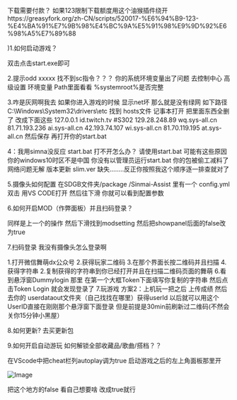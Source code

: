 下载需要付款？
如果123限制下载额度用这个油猴插件绕开https://greasyfork.org/zh-CN/scripts/520017-%E6%94%B9-123-%E4%BA%91%E7%9B%98%E4%BC%9A%E5%91%98%E9%9D%92%E6%98%A5%E7%89%88 

)1.如何启动游戏？

双击点击start.exe即可

2.提示odd xxxxx 找不到sc指令？？？ 
你的系统环境变量出了问题 去控制中心 高级设置 环境变量 Path里面看看 %systemroot%是否完整

3.咋是灰网啊我去
如果你进入游戏的时候 显示net坏 那么就是没有绿网
如下路径C:\Windows\System32\drivers\etc
找到 hosts文件 记事本打开 把里面东西全删了 改成下面这些
127.0.0.1 id.twitch.tv #S302
129.28.248.89 wq.sys-all.cn
81.71.193.236 ai.sys-all.cn
42.193.74.107 wi.sys-all.cn
81.70.119.195 at.sys-all.cn
然后保存 再打开你的start.bat

4：我用simna没反应 start.bat 打不开怎么办？
请使用start.bat
可能有这些原因 你的windows10时区不是中国 你没有以管理员运行start.bat 你的包被偷工减料了
网络问题无解 版本更新 slim.ver 缺失........反正你按照我这个顺序逐一排查就对了


5.摄像头如何配置
在SDGB文件夹/package /Sinmai-Assist  里有一个
config.yml
双击  用VS CODE打开  然后往下滑 你就可以看到配置参数

6.如何开启MOD（作弊面板）并且扫码登录？

同样是上一个的操作 然后下滑找到modsetting 然后把showpanel后面的false改为true

7.扫码登录 我没有摄像头怎么登录啊

1.打开微信舞萌dx公众号 2.获得玩家二维码 3.在那个界面长按二维码并且扫描 4.获得字符串
2.复制获得的字符串到你已经打开并且在扫描二维码页面的舞萌 6.看到悬浮窗Dummylogin 那里 在第一个大框Token下面填写你复制的字符串 然后点击Token Login 就会发现登录了 7.玩游戏
方案2：上机玩一把之后 上传成绩 然后去你的 userdataout文件夹（自己找找在哪里）获得userId
以后就可以用这个UserID直接在刚刚那个悬浮窗下面登录 但是前提是30min前刷新过二维码(不然会关你15分钟小黑屋）


8.如何更新?
去买更新包

9.如何开启自动游玩 如何解锁全部收藏品/歌曲/搭档？？

在VScode中把cheat栏列autoplay调为true
启动游戏之后的左上角面板那里开

![Image](https://github.com/user-attachments/assets/7b4860d6-6bc3-4e21-be2a-a48dab131254)

把这个地方的false  看自己想要啥 改成true就行




